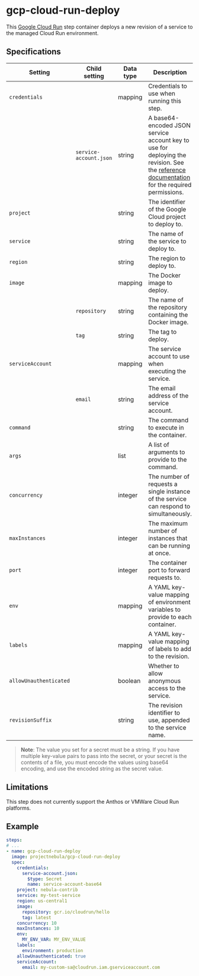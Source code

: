 # gcp-cloud-run-deploy

This [Google Cloud Run](https://cloud.google.com/run) step container deploys a
new revision of a service to the managed Cloud Run environment.

## Specifications

| Setting | Child setting | Data type | Description | Default | Required |
|---------|---------------|-----------|-------------|---------|----------|
| `credentials` || mapping | Credentials to use when running this step. | None | True |
|| `service-account.json` | string | A base64-encoded JSON service account key to use for deploying the revision. See the [reference documentation](https://cloud.google.com/run/docs/reference/iam/roles#additional-configuration) for the required permissions. | None | True |
| `project` || string | The identifier of the Google Cloud project to deploy to. | None | True |
| `service` || string | The name of the service to deploy to. | None | True |
| `region` || string | The region to deploy to. | None | True |
| `image` || mapping | The Docker image to deploy. | None | True |
|| `repository` | string | The name of the repository containing the Docker image. | None | True |
|| `tag` | string | The tag to deploy. | `latest` | False |
| `serviceAccount` || mapping | The service account to use when executing the service. | Project default | False |
|| `email` | string | The email address of the service account. | None | False |
| `command` || string | The command to execute in the container. | Specified by the container | False |
| `args` || list | A list of arguments to provide to the command. | Specified by the container | False |
| `concurrency` || integer | The number of requests a single instance of the service can respond to simultaneously. | Dynamic | False |
| `maxInstances` || integer | The maximum number of instances that can be running at once. | 1000 | False |
| `port` || integer | The container port to forward requests to. | Dynamic | False |
| `env` || mapping | A YAML key-value mapping of environment variables to provide to each container. | None | False |
| `labels` || mapping | A YAML key-value mapping of labels to add to the revision. | None | False |
| `allowUnauthenticated` || boolean | Whether to allow anonymous access to the service. | `false` | False |
| `revisionSuffix` || string | The revision identifier to use, appended to the service name. | Automatically generated | False |

> **Note**: The value you set for a secret must be a string. If you have
> multiple key-value pairs to pass into the secret, or your secret is the
> contents of a file, you must encode the values using base64 encoding, and use
> the encoded string as the secret value.

## Limitations

This step does not currently support the Anthos or VMWare Cloud Run platforms.

## Example

```yaml
steps:
# ...
- name: gcp-cloud-run-deploy
  image: projectnebula/gcp-cloud-run-deploy
  spec:
    credentials:
      service-account.json:
        $type: Secret
        name: service-account-base64
    project: nebula-contrib
    service: my-test-service
    region: us-central1
    image:
      repository: gcr.io/cloudrun/hello
      tag: latest
    concurrency: 10
    maxInstances: 10
    env:
      MY_ENV_VAR: MY_ENV_VALUE
    labels:
      environment: production
    allowUnauthenticated: true
    serviceAccount:
      email: my-custom-sa@cloudrun.iam.gserviceaccount.com
```
